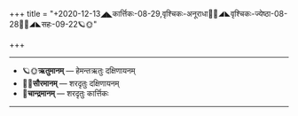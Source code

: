 +++
title = "+2020-12-13◢◣कार्त्तिकः-08-29,वृश्चिकः-अनूराधा🌛🌌◢◣वृश्चिकः-ज्येष्ठा-08-28🌌🌞◢◣सहः-09-22🪐🌞"

+++
___________________
- 🪐🌞**ऋतुमानम्** — हेमन्तऋतुः दक्षिणायनम्
- 🌌🌞**सौरमानम्** — शरदृतुः दक्षिणायनम्
- 🌛**चान्द्रमानम्** — शरदृतुः कार्त्तिकः
___________________

